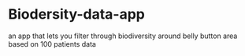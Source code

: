 # Biodersity-data-app
an app that lets you filter through biodiversity around belly button area based on 100 patients data
